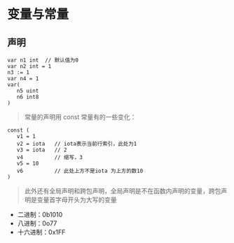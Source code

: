 # 变量与常量
## 声明
```
var n1 int  // 默认值为0
var n2 int = 1
n3 := 1
var n4 = 1
var(
   n5 uint
   n6 int8
)
```
> 常量的声明用 const
常量有的一些变化：
```
const (
   v1 = 1
   v2 = iota   // iota表示当前行索引，此处为1
   v3 = iota   // 2
   v4          // 缩写，3
   v5 = 10
   v6          // 此处上方不是iota 为上方的数10
)
```
> 此外还有全局声明和跨包声明，全局声明是不在函数内声明的变量，跨包声明是变量首字母开头为大写的变量
- 二进制：0b1010
- 八进制：0o77
- 十六进制：0x1FF